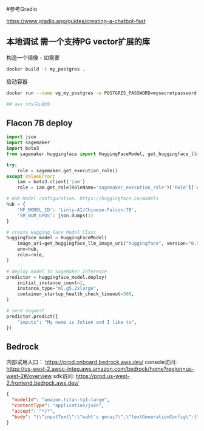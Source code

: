 #参考Gradio

https://www.gradio.app/guides/creating-a-chatbot-fast

## 本地调试 需一个支持PG vector扩展的库

构造一个镜像 - 如需要

```bash
docker build -t my_postgres .
```

启动容器

```bash
docker run --name vg_my_postgres -e POSTGRES_PASSWORD=mysecretpassword -p 5432:5432 -d vg_postgres

## aws rds只i给你
```

## Flacon 7B deploy

```python
import json
import sagemaker
import boto3
from sagemaker.huggingface import HuggingFaceModel, get_huggingface_llm_image_uri

try:
    role = sagemaker.get_execution_role()
except ValueError:
    iam = boto3.client('iam')
    role = iam.get_role(RoleName='sagemaker_execution_role')['Role']['Arn']

# Hub Model configuration. https://huggingface.co/models
hub = {
    'HF_MODEL_ID': 'Linly-AI/Chinese-Falcon-7B',
    'SM_NUM_GPUS': json.dumps(1)
}

# create Hugging Face Model Class
huggingface_model = HuggingFaceModel(
    image_uri=get_huggingface_llm_image_uri("huggingface", version="0.9.3"),
    env=hub,
    role=role,
)

# deploy model to SageMaker Inference
predictor = huggingface_model.deploy(
    initial_instance_count=1,
    instance_type="ml.g5.2xlarge",
    container_startup_health_check_timeout=300,
)

# send request
predictor.predict({
    "inputs": "My name is Julien and I like to",
})

```

## Bedrock

内部试用入口： https://prod.onboard.bedrock.aws.dev/
console访问: https://us-west-2.awsc-integ.aws.amazon.com/bedrock/home?region=us-west-2#/overview
sdk访问:   https://prod.us-west-2.frontend.bedrock.aws.dev/

```json
{
  "modelId": "amazon.titan-tg1-large",
  "contentType": "application/json",
  "accept": "*/*",
  "body": "{\"inputText\":\"waht's genai?\",\"textGenerationConfig\":{\"maxTokenCount\":512,\"stopSequences\":[],\"temperature\":0,\"topP\":0.9}}"
}
```